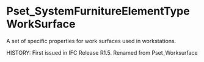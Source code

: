 # Pset_SystemFurnitureElementTypeWorkSurface

A set of specific properties for work surfaces used in workstations.
<!-- end of short definition -->
 HISTORY: First issued in IFC Release R1.5. Renamed from Pset_Worksurface
